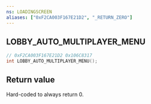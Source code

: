 ```yaml
---
ns: LOADINGSCREEN
aliases: ["0xF2CA003F167E21D2", "_RETURN_ZERO"]
---
```

## LOBBY_AUTO_MULTIPLAYER_MENU

```c
// 0xF2CA003F167E21D2 0x106C8317
int LOBBY_AUTO_MULTIPLAYER_MENU();
```

## Return value
Hard-coded to always return 0.
